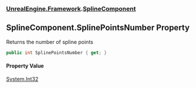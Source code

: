 ### [UnrealEngine.Framework](UnrealEngine_Framework.md 'UnrealEngine.Framework').[SplineComponent](SplineComponent.md 'UnrealEngine.Framework.SplineComponent')
## SplineComponent.SplinePointsNumber Property
Returns the number of spline points  
```csharp
public int SplinePointsNumber { get; }
```
#### Property Value
[System.Int32](https://docs.microsoft.com/en-us/dotnet/api/System.Int32 'System.Int32')

